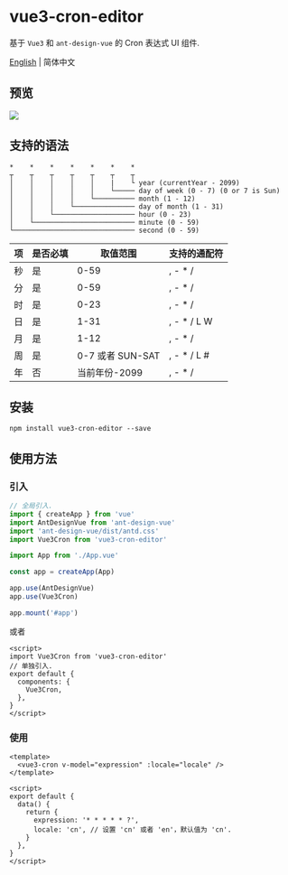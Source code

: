 # vue3-cron-editor

基于 `Vue3` 和 `ant-design-vue` 的 Cron 表达式 UI 组件.

[English](./README.md) | 简体中文

## 预览

![](public/preview-cn.png)

## 支持的语法

```
*    *    *    *    *    *    *
┬    ┬    ┬    ┬    ┬    ┬    ┬
│    │    │    │    │    |    └ year (currentYear - 2099)
│    │    │    │    │    └───── day of week (0 - 7) (0 or 7 is Sun)
│    │    │    │    └────────── month (1 - 12)
│    │    │    └─────────────── day of month (1 - 31)
│    │    └──────────────────── hour (0 - 23)
│    └───────────────────────── minute (0 - 59)
└────────────────────────────── second (0 - 59)
```

| 项  | 是否必填 | 取值范围         | 支持的通配符 |
| --- | -------- | ---------------- | ------------ |
| 秒  | 是       | 0-59             | , - \* /     |
| 分  | 是       | 0-59             | , - \* /     |
| 时  | 是       | 0-23             | , - \* /     |
| 日  | 是       | 1-31             | , - \* / L W |
| 月  | 是       | 1-12             | , - \* /     |
| 周  | 是       | 0-7 或者 SUN-SAT | , - \* / L # |
| 年  | 否       | 当前年份-2099    | , - \* /     |

## 安装

```
npm install vue3-cron-editor --save
```

## 使用方法

### 引入

```typescript
// 全局引入.
import { createApp } from 'vue'
import AntDesignVue from 'ant-design-vue'
import 'ant-design-vue/dist/antd.css'
import Vue3Cron from 'vue3-cron-editor'

import App from './App.vue'

const app = createApp(App)

app.use(AntDesignVue)
app.use(Vue3Cron)

app.mount('#app')
```

或者

```vue
<script>
import Vue3Cron from 'vue3-cron-editor'
// 单独引入.
export default {
  components: {
    Vue3Cron,
  },
}
</script>
```

### 使用

```vue
<template>
  <vue3-cron v-model="expression" :locale="locale" />
</template>

<script>
export default {
  data() {
    return {
      expression: '* * * * * ?',
      locale: 'cn', // 设置 'cn' 或者 'en'，默认值为 'cn'.
    }
  },
}
</script>
```
